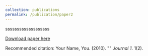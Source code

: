 ```yaml
---
collection: publications
permalink: /publication/paper2
---
```

sssssssssssssssssss

[Download paper here](http://academicpages.github.io/files/paper2.pdf)

Recommended citation: Your Name, You. (2010). "" <i>Journal 1</i>. 1(2).
